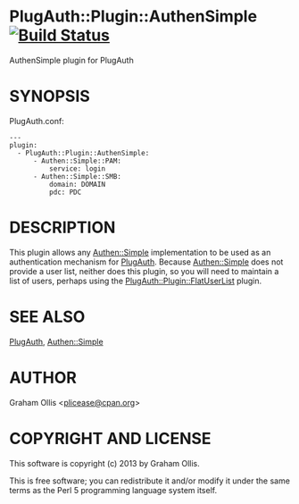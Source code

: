 # PlugAuth::Plugin::AuthenSimple [![Build Status](https://secure.travis-ci.org/clustericious/PlugAuth-Plugin-AuthenSimple.png)](http://travis-ci.org/clustericious/PlugAuth-Plugin-AuthenSimple)

AuthenSimple plugin for PlugAuth

# SYNOPSIS

PlugAuth.conf:

    ---
    plugin:
      - PlugAuth::Plugin::AuthenSimple:
          - Authen::Simple::PAM:
              service: login
          - Authen::Simple::SMB:
              domain: DOMAIN
              pdc: PDC

# DESCRIPTION

This plugin allows any [Authen::Simple](https://metacpan.org/pod/Authen::Simple) implementation to be used as an 
authentication mechanism for [PlugAuth](https://metacpan.org/pod/PlugAuth).  Because [Authen::Simple](https://metacpan.org/pod/Authen::Simple) 
does not provide a user list, neither does this plugin, so you will need 
to maintain a list of users, perhaps using the 
[PlugAuth::Plugin::FlatUserList](https://metacpan.org/pod/PlugAuth::Plugin::FlatUserList) plugin.

# SEE ALSO

[PlugAuth](https://metacpan.org/pod/PlugAuth), [Authen::Simple](https://metacpan.org/pod/Authen::Simple)

# AUTHOR

Graham Ollis &lt;plicease@cpan.org>

# COPYRIGHT AND LICENSE

This software is copyright (c) 2013 by Graham Ollis.

This is free software; you can redistribute it and/or modify it under
the same terms as the Perl 5 programming language system itself.
